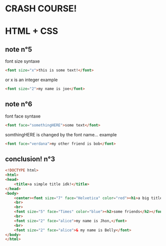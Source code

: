 # CRASH COURSE!
# HTML + CSS



## note n°5
font size syntaxe
```html
<font size="x">this is some text!</font>
```
or x is an integer 
example
```html
<font size="2">my name is joe</font>
```

## note n°6
font face syntaxe
```html
<font face="somethingHERE">some text</font>
```
somthingHERE is changed by the font name...
example
```html
<font face="verdana">my other friend is bob</font>
```



## conclusion! n°3
```html
<!DOCTYPE html>
<html>
<head>
	<title>a simple title idk!</title>
</head>
<body>
	<center><font size="7" face="Helvetica" color="red"><h1>a big title</h1></font></center>
	<br>
	<br>
	<font size="5" face="Times" color="blue"><h2>some friends</h2></font>
	<br>
	<font size="2" face="alice">my name is Jhon,</font>
	<br>
	<font size="2" face="alice">& my name is Belly</font>
</body>
</html>
```
